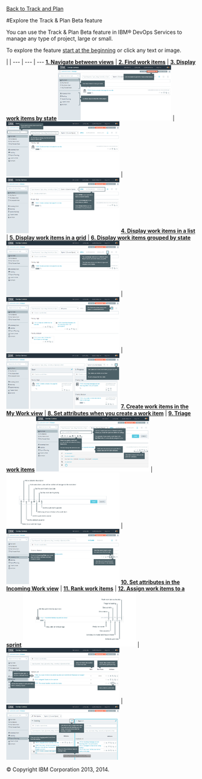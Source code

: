 [Back to Track and Plan](../)

#Explore the Track & Plan Beta feature

You can use the Track & Plan Beta feature in IBM&reg; DevOps Services to manage any type of project, large or small.

To explore the feature [start at the beginning][1] or click any text or image.

 |  | 
 --- | --- | ---
[**1. Navigate between views**][1] | [**2. Find work items**][2] | [**3. Display work items by state**][3]
<a href="./page1"> <img src="./images/page1.png" style="max-height: 300px; max-width: 300px;" /></a> | <a href="./page2"> <img src="./images/page2.png" style="max-height: 300px; max-width: 300px;" /></a> | <a href="./page3"> <img src="./images/page3.png" style="max-height: 300px; max-width: 300px;" /></a>
[**4. Display work items in a list**][4] | [**5. Display work items in a grid**][5] | [**6. Display work items grouped by state**][6]
<a href="./page4"> <img src="./images/page4.png" style="max-height: 300px; max-width: 300px;" /></a> | <a href="./page5"> <img src="./images/page5.png" style="max-height: 300px; max-width: 300px;" /></a> | <a href="./page6"> <img src="./images/page6.png" style="max-height: 300px; max-width: 300px;" /></a>
[**7. Create work items in the My Work view**][7] | [**8. Set attributes when you create a work item**][8] | [**9. Triage work items**][9]
<a href="./page7"> <img src="./images/page7.png" style="max-height: 300px; max-width: 300px;" /></a> | <a href="./page8"> <img src="./images/page8.png" style="max-height: 300px; max-width: 300px;" /></a> | <a href="./page9"> <img src="./images/page9.png" style="max-height: 300px; max-width: 300px;" /></a>
[**10. Set attributes in the Incoming Work view**][10] | [**11. Rank work items**][11] | [**12. Assign work items to a sprint**][12]
<a href="./page10"> <img src="./images/page10.png" style="max-height: 300px; max-width: 300px;" /></a> | <a href="./page11"> <img src="./images/page11.png" style="max-height: 300px; max-width: 300px;" /></a> | <a href="./page12"> <img src="./images/page12.png" style="max-height: 300px; max-width: 300px;" /></a>

&copy; Copyright IBM Corporation 2013, 2014.

[1]: ./page1
[2]: ./page2
[3]: ./page3
[4]: ./page4
[5]: ./page5
[6]: ./page6
[7]: ./page7
[8]: ./page8
[9]: ./page9
[10]: ./page10
[11]: ./page11
[12]: ./page12

